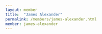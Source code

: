 ```yaml
---
layout: member
title:  "James Alexander"
permalink: /members/james-alexander.html
member: james-alexander
---
```

